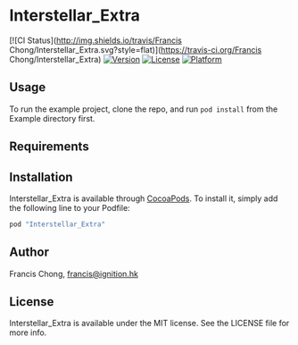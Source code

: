 # Interstellar_Extra

[![CI Status](http://img.shields.io/travis/Francis Chong/Interstellar_Extra.svg?style=flat)](https://travis-ci.org/Francis Chong/Interstellar_Extra)
[![Version](https://img.shields.io/cocoapods/v/Interstellar_Extra.svg?style=flat)](http://cocoapods.org/pods/Interstellar_Extra)
[![License](https://img.shields.io/cocoapods/l/Interstellar_Extra.svg?style=flat)](http://cocoapods.org/pods/Interstellar_Extra)
[![Platform](https://img.shields.io/cocoapods/p/Interstellar_Extra.svg?style=flat)](http://cocoapods.org/pods/Interstellar_Extra)

## Usage

To run the example project, clone the repo, and run `pod install` from the Example directory first.

## Requirements

## Installation

Interstellar_Extra is available through [CocoaPods](http://cocoapods.org). To install
it, simply add the following line to your Podfile:

```ruby
pod "Interstellar_Extra"
```

## Author

Francis Chong, francis@ignition.hk

## License

Interstellar_Extra is available under the MIT license. See the LICENSE file for more info.
